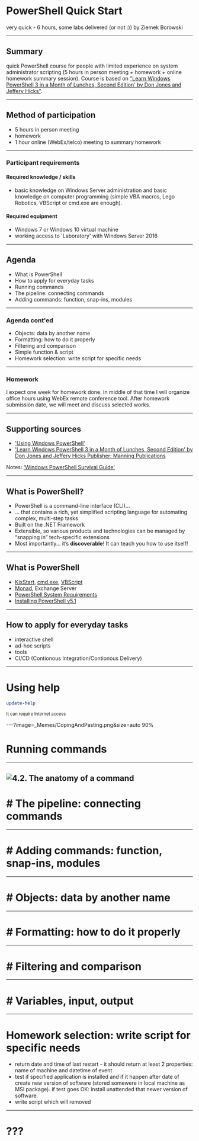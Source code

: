# PowerShell Quick Start
very quick - 6 hours, some labs 
delivered (or not :)) by Ziemek Borowski

--- 

## Summary
quick PowerShell course for people with limited experience on system administrator scripting (5 hours in person meeting + homework + online homework summary session). Course is based on ["Learn Windows PowerShell 3 in a Month of Lunches, Second Edition' by Don Jones and Jeffery Hicks"](https://www.safaribooksonline.com/library/view/learn-windows-powershell/9781617291081/).  

---
## Method of participation
- 5 hours in person meeting
- homework 
- 1 hour online (WebEx/telco) meeting to summary homework

---

### Participant requirements

#### Required knowledge / skills
- basic knowledge on Windows Server administration and basic knowledge on computer programming (simple VBA macros, Lego Robotics, VBScript or cmd.exe are enough). 

#### Required equipment
- Windows 7 or Windows 10 virtual machine  
- working access to 'Laboratory' with Windows Server 2016 

---
## Agenda
- What is PowerShell
- How to apply for everyday tasks 
- Running commands      
- The pipeline: connecting commands 
- Adding commands: function, snap-ins, modules 
---
### Agenda cont'ed
- Objects: data by another name    
- Formatting: how to do it properly
- Filtering and comparison
- Simple function & script
- Homework selection: write script for specific needs
---
### Homework
I expect one week for homework done. In middle of that time I will organize office hours using WebEx remote conference tool. After homework submission date, we will meet and discuss selected works. 

---
## Supporting sources
* ['Using Windows PowerShell'](https://docs.microsoft.com/en-us/powershell/scripting/getting-started/fundamental/using-windows-powershell)
* ['Learn Windows PowerShell 3 in a Month of Lunches, Second Edition' by Don Jones and Jeffery Hicks Publisher: Manning Publications](https://www.safaribooksonline.com/library/view/learn-windows-powershell/9781617291081/)

Notes:
['Windows PowerShell Survival Guide'](https://social.technet.microsoft.com/wiki/contents/articles/183.windows-powershell-survival-guide.aspx)

--- 
## What is PowerShell? 
* PowerShell is a command-line interface (CLI)... 
*  ... that contains a rich, yet simplified scripting language for automating complex, multi-step tasks
* Built on the .NET Framework
* Extensible, so various products and technologies can be managed by “snapping in” tech-specific extensions
* Most importantly... it’s **discoverable**! It can teach you how to use itself!
--- 
## What is PowerShell
- [KixStart](http://www.kixtart.org/), [cmd.exe](https://ss64.com/nt/), [VBScript](https://ss64.com/vb/)
- [Monad](https://www.jsnover.com/blog/2011/10/01/monad-manifesto/), Exchange Server 
- [PowerShell System Requirements](https://docs.microsoft.com/en-us/powershell/wmf/5.1/install-configure)
- [Installing PowerShell v5.1](https://docs.microsoft.com/en-us/powershell/scripting/setup/installing-windows-powershell?view=powershell-5.1)
---
## How to apply for everyday tasks
- interactive shell 
- ad-hoc scripts 
- tools 
- CI/CD (Contionous Integration/Contionous Delivery) 
--- 
# Using help
```PowerShell
update-help 
```
<small>It can require Internet access</small>

---?image=_Memes/CopingAndPasting.png&size=auto 90%

# Running commands
---
![4.2. The anatomy of a command ](https://www.safaribooksonline.com/library/view/learn-windows-powershell/9781617291081/04fig01.jpg) 
--- 
# # The pipeline: connecting commands
--- 
# # Adding commands: function, snap-ins, modules
--- 
# # Objects: data by another name
--- 
# # Formatting: how to do it properly
--- 
# # Filtering and comparison
--- 
# # Variables, input, output
--- 
# Homework selection: write script for specific needs
* return date and time of last restart - it should return at least 2 properties: name of machine and datetime of event 
* test if specified application is installed and if it happen after date of create new version of software (stored somewere in local machine as MSI package). if test goes OK: install unattended that newer version of software. 
* write script which will removed 
--- 
# ??? 
